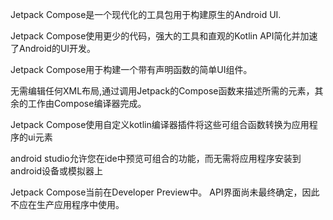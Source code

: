 Jetpack Compose是一个现代化的工具包用于构建原生的Android UI.

Jetpack Compose使用更少的代码，强大的工具和直观的Kotlin API简化并加速了Android的UI开发。

Jetpack Compose用于构建一个带有声明函数的简单UI组件。

无需编辑任何XML布局,通过调用Jetpack的Compose函数来描述所需的元素，其余的工作由Compose编译器完成。

Jetpack Compose使用自定义kotlin编译器插件将这些可组合函数转换为应用程序的ui元素

android studio允许您在ide中预览可组合的功能，而无需将应用程序安装到android设备或模拟器上

Jetpack Compose当前在Developer Preview中。 API界面尚未最终确定，因此不应在生产应用程序中使用。